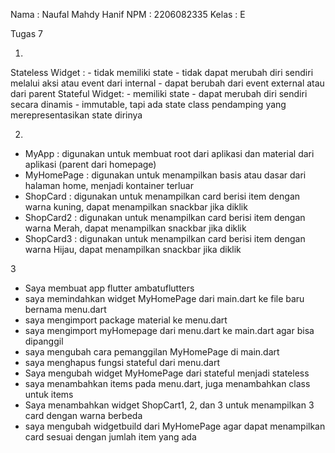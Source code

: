 Nama : Naufal Mahdy Hanif
NPM : 2206082335
Kelas : E



Tugas 7

1. 
Stateless Widget :
    - tidak memiliki state
    - tidak dapat merubah diri sendiri melalui aksi atau event dari internal
    - dapat berubah dari event external atau dari parent
Stateful Widget:
    - memiliki state
    - dapat merubah diri sendiri secara dinamis
    - immutable, tapi ada state class pendamping yang merepresentasikan state dirinya

2. 
- MyApp : digunakan untuk membuat root dari aplikasi dan material dari aplikasi (parent dari homepage)
- MyHomePage : digunakan untuk menampilkan basis atau dasar dari halaman home, menjadi kontainer terluar
- ShopCard : digunakan untuk menampilkan card berisi item dengan warna kuning, dapat menampilkan snackbar jika diklik
- ShopCard2 : digunakan untuk menampilkan card berisi item dengan warna Merah, dapat menampilkan snackbar jika diklik
- ShopCard3 : digunakan untuk menampilkan card berisi item dengan warna Hijau, dapat menampilkan snackbar jika diklik

3
- Saya membuat app flutter ambatuflutters
- saya memindahkan widget MyHomePage dari main.dart ke file baru bernama menu.dart
- saya mengimport package material ke menu.dart
- saya mengimport myHomepage dari menu.dart ke main.dart agar bisa dipanggil
- saya mengubah cara pemanggilan MyHomePage di main.dart
- saya menghapus fungsi stateful dari menu.dart
- Saya mengubah widget MyHomePage dari stateful menjadi stateless
- saya menambahkan items pada menu.dart, juga menambahkan class untuk items
- Saya menambahkan widget ShopCart1, 2, dan 3 untuk menampilkan 3 card dengan warna berbeda
- saya mengubah widgetbuild dari MyHomePage agar dapat menampilkan card sesuai dengan jumlah item yang ada
